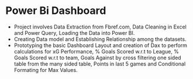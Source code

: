 # Power Bi Dashboard 
- Project involves Data Extraction from Fbref.com, Data Cleaning in Excel and Power Query, Loading the Data into Power BI.
- Creating Data model and Establishing Relationship among the datasets.
- Prototyping the basic Dashboard Layout and creation of Dax to perform calculations for xG Performance, % Goals Scored w.r.t to League, % Goals Scored w.r.t to team, Goals Against by cross filtering one sided table from the many sided table, Points in last 5 games and Conditional Formating for Max Values.
